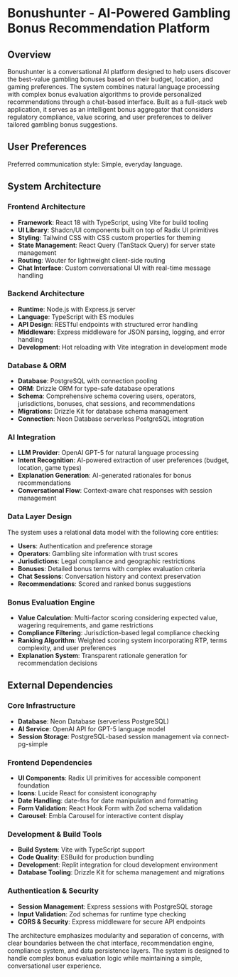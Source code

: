 # Bonushunter - AI-Powered Gambling Bonus Recommendation Platform

## Overview

Bonushunter is a conversational AI platform designed to help users discover the best-value gambling bonuses based on their budget, location, and gaming preferences. The system combines natural language processing with complex bonus evaluation algorithms to provide personalized recommendations through a chat-based interface. Built as a full-stack web application, it serves as an intelligent bonus aggregator that considers regulatory compliance, value scoring, and user preferences to deliver tailored gambling bonus suggestions.

## User Preferences

Preferred communication style: Simple, everyday language.

## System Architecture

### Frontend Architecture
- **Framework**: React 18 with TypeScript, using Vite for build tooling
- **UI Library**: Shadcn/UI components built on top of Radix UI primitives
- **Styling**: Tailwind CSS with CSS custom properties for theming
- **State Management**: React Query (TanStack Query) for server state management
- **Routing**: Wouter for lightweight client-side routing
- **Chat Interface**: Custom conversational UI with real-time message handling

### Backend Architecture
- **Runtime**: Node.js with Express.js server
- **Language**: TypeScript with ES modules
- **API Design**: RESTful endpoints with structured error handling
- **Middleware**: Express middleware for JSON parsing, logging, and error handling
- **Development**: Hot reloading with Vite integration in development mode

### Database & ORM
- **Database**: PostgreSQL with connection pooling
- **ORM**: Drizzle ORM for type-safe database operations
- **Schema**: Comprehensive schema covering users, operators, jurisdictions, bonuses, chat sessions, and recommendations
- **Migrations**: Drizzle Kit for database schema management
- **Connection**: Neon Database serverless PostgreSQL integration

### AI Integration
- **LLM Provider**: OpenAI GPT-5 for natural language processing
- **Intent Recognition**: AI-powered extraction of user preferences (budget, location, game types)
- **Explanation Generation**: AI-generated rationales for bonus recommendations
- **Conversational Flow**: Context-aware chat responses with session management

### Data Layer Design
The system uses a relational data model with the following core entities:
- **Users**: Authentication and preference storage
- **Operators**: Gambling site information with trust scores
- **Jurisdictions**: Legal compliance and geographic restrictions
- **Bonuses**: Detailed bonus terms with complex evaluation criteria
- **Chat Sessions**: Conversation history and context preservation
- **Recommendations**: Scored and ranked bonus suggestions

### Bonus Evaluation Engine
- **Value Calculation**: Multi-factor scoring considering expected value, wagering requirements, and game restrictions
- **Compliance Filtering**: Jurisdiction-based legal compliance checking
- **Ranking Algorithm**: Weighted scoring system incorporating RTP, terms complexity, and user preferences
- **Explanation System**: Transparent rationale generation for recommendation decisions

## External Dependencies

### Core Infrastructure
- **Database**: Neon Database (serverless PostgreSQL)
- **AI Service**: OpenAI API for GPT-5 language model
- **Session Storage**: PostgreSQL-based session management via connect-pg-simple

### Frontend Dependencies
- **UI Components**: Radix UI primitives for accessible component foundation
- **Icons**: Lucide React for consistent iconography
- **Date Handling**: date-fns for date manipulation and formatting
- **Form Validation**: React Hook Form with Zod schema validation
- **Carousel**: Embla Carousel for interactive content display

### Development & Build Tools
- **Build System**: Vite with TypeScript support
- **Code Quality**: ESBuild for production bundling
- **Development**: Replit integration for cloud development environment
- **Database Tooling**: Drizzle Kit for schema management and migrations

### Authentication & Security
- **Session Management**: Express sessions with PostgreSQL storage
- **Input Validation**: Zod schemas for runtime type checking
- **CORS & Security**: Express middleware for secure API endpoints

The architecture emphasizes modularity and separation of concerns, with clear boundaries between the chat interface, recommendation engine, compliance system, and data persistence layers. The system is designed to handle complex bonus evaluation logic while maintaining a simple, conversational user experience.